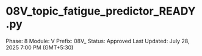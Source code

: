 # 08V_topic_fatigue_predictor_READY.py

Phase: 8
Module: V
Prefix: 08V_
Status: Approved
Last Updated: July 28, 2025 7:00 PM (GMT+5:30)
